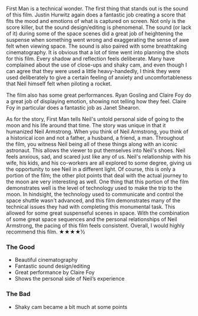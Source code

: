 First Man is a technical wonder. The first thing that stands out is the sound of this film. Justin Hurwitz again does a fantastic job creating a score that fits the mood and emotions of what is captured on screen. Not only is the score killer, but the sound design/editing is phenomenal. The sound (or lack of it) during some of the space scenes did a great job of heightening the suspense when something went wrong and exaggerating the sense of awe felt when viewing space. The sound is also paired with some breathtaking cinematography. It is obvious that a lot of time went into planning the shots for this film. Every shadow and reflection feels deliberate. Many have complained about the use of close-ups and shaky cam, and even though I can agree that they were used a little heavy-handedly, I think they were used deliberately to give a certain feeling of anxiety and uncomfortableness that Neil himself felt when piloting a rocket.

The film also has some great performances. Ryan Gosling and Claire Foy do a great job of displaying emotion, showing not telling how they feel. Claire Foy in particular does a fantastic job as Janet Shearon.

As for the story, First Man tells Neil's untold personal side of going to the moon and his life around that time. The story was unique in that it humanized Neil Armstrong. When you think of Neil Armstrong, you think of a historical icon and not a father, a husband, a friend, a man. Throughout the film, you witness Neil being all of these things along with an iconic astronaut. This allows the viewer to put themselves into Neil's shoes. Neil feels anxious, sad, and scared just like any of us. Neil's relationship with his wife, his kids, and his co-workers are all explored to some degree, giving us the opportunity to see Neil in a different light. Of course, this is only a portion of the film; the other plot points that deal with the actual journey to the moon are very interesting as well. One thing that this portion of the film demonstrates well is the level of technology used to make the trip to the moon. In hindsight, the technology used to communicate and control the space shuttle wasn't advanced, and this film demonstrates many of the technical issues they had with completing this monumental task. This allowed for some great suspenseful scenes in space. With the combination of some great space sequences and the personal relationships of Neil Armstrong, the pacing of this film feels consistent. Overall, I would highly recommend this film. ★★★★½

### The Good ###
* Beautiful cinematography
* Fantastic sound design/editing
* Great performance by Claire Foy
* Shows the personal side of Neil’s experience

### The Bad ###
* Shaky cam became a bit much at some points